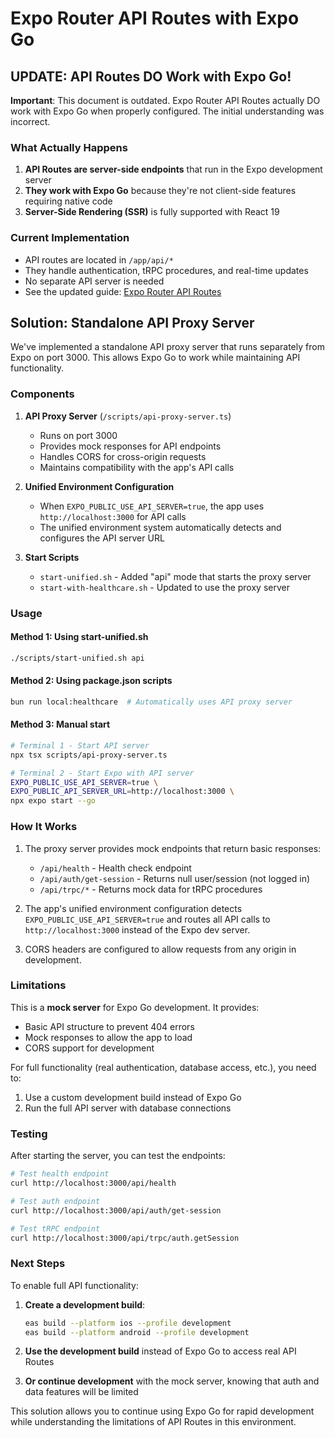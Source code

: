 # Expo Router API Routes with Expo Go

## UPDATE: API Routes DO Work with Expo Go!

**Important**: This document is outdated. Expo Router API Routes actually DO work with Expo Go when properly configured. The initial understanding was incorrect.

### What Actually Happens
1. **API Routes are server-side endpoints** that run in the Expo development server
2. **They work with Expo Go** because they're not client-side features requiring native code
3. **Server-Side Rendering (SSR)** is fully supported with React 19

### Current Implementation
- API routes are located in `/app/api/*`
- They handle authentication, tRPC procedures, and real-time updates
- No separate API server is needed
- See the updated guide: [Expo Router API Routes](./EXPO_ROUTER_API_ROUTES.md)

## Solution: Standalone API Proxy Server

We've implemented a standalone API proxy server that runs separately from Expo on port 3000. This allows Expo Go to work while maintaining API functionality.

### Components

1. **API Proxy Server** (`/scripts/api-proxy-server.ts`)
   - Runs on port 3000
   - Provides mock responses for API endpoints
   - Handles CORS for cross-origin requests
   - Maintains compatibility with the app's API calls

2. **Unified Environment Configuration**
   - When `EXPO_PUBLIC_USE_API_SERVER=true`, the app uses `http://localhost:3000` for API calls
   - The unified environment system automatically detects and configures the API server URL

3. **Start Scripts**
   - `start-unified.sh` - Added "api" mode that starts the proxy server
   - `start-with-healthcare.sh` - Updated to use the proxy server

### Usage

#### Method 1: Using start-unified.sh
```bash
./scripts/start-unified.sh api
```

#### Method 2: Using package.json scripts
```bash
bun run local:healthcare  # Automatically uses API proxy server
```

#### Method 3: Manual start
```bash
# Terminal 1 - Start API server
npx tsx scripts/api-proxy-server.ts

# Terminal 2 - Start Expo with API server
EXPO_PUBLIC_USE_API_SERVER=true \
EXPO_PUBLIC_API_SERVER_URL=http://localhost:3000 \
npx expo start --go
```

### How It Works

1. The proxy server provides mock endpoints that return basic responses:
   - `/api/health` - Health check endpoint
   - `/api/auth/get-session` - Returns null user/session (not logged in)
   - `/api/trpc/*` - Returns mock data for tRPC procedures

2. The app's unified environment configuration detects `EXPO_PUBLIC_USE_API_SERVER=true` and routes all API calls to `http://localhost:3000` instead of the Expo dev server.

3. CORS headers are configured to allow requests from any origin in development.

### Limitations

This is a **mock server** for Expo Go development. It provides:
- Basic API structure to prevent 404 errors
- Mock responses to allow the app to load
- CORS support for development

For full functionality (real authentication, database access, etc.), you need to:
1. Use a custom development build instead of Expo Go
2. Run the full API server with database connections

### Testing

After starting the server, you can test the endpoints:

```bash
# Test health endpoint
curl http://localhost:3000/api/health

# Test auth endpoint
curl http://localhost:3000/api/auth/get-session

# Test tRPC endpoint
curl http://localhost:3000/api/trpc/auth.getSession
```

### Next Steps

To enable full API functionality:

1. **Create a development build**:
   ```bash
   eas build --platform ios --profile development
   eas build --platform android --profile development
   ```

2. **Use the development build** instead of Expo Go to access real API Routes

3. **Or continue development** with the mock server, knowing that auth and data features will be limited

This solution allows you to continue using Expo Go for rapid development while understanding the limitations of API Routes in this environment.